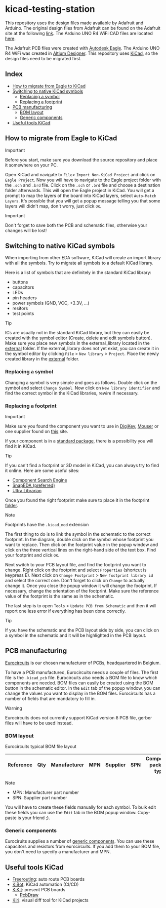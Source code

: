 # kicad-testing-station

This repository uses the design files made available by Adafruit and Arduino. The original design files from Adafruit can be found on the Adafruit site at the following [link](https://learn.adafruit.com/accessing-and-using-adafruit-pcb-design-files/finding-and-downloading). The Arduino UNO R4 WiFi CAD files are located [here](https://docs.arduino.cc/hardware/uno-r4-wifi/).

The Adafruit PCB files were created with [Autodesk Eagle](https://www.autodesk.com/products/eagle/free-download). The Arduino UNO R4 WiFi was created in [Altium Designer](https://www.altium.com/altium-designer). This repository uses [KiCad](https://www.kicad.org/download/), so the design files need to be migrated first.

## Index

- [How to migrate from Eagle to KiCad](#how-to-migrate-from-eagle-to-kicad)
- [Switching to native KiCad symbols](#switching-to-native-kicad-symbols)
  - [Replacing a symbol](#replacing-a-symbol)
  - [Replacing a footprint](#replacing-a-footprint)
- [PCB manufacturing](#pcb-manufacturing)
  - [BOM layout](#bom-layout)
  - [Generic components](#generic-components)
- [Useful tools KiCad](#useful-tools-kicad)

## How to migrate from Eagle to KiCad

> [!IMPORTANT]
> Before you start, make sure you download the source repository and place it somewhere on your PC.

Open KiCad and navigate to `File`> `Import Non-KiCad Project` and click on `Eagle Project`. Now you will have to navigate to the Eagle project folder with the `.sch` and `.brd` file. Click on the `.sch` or `.brd` file and choose a destination folder afterwards. This will open the Eagle project in KiCad. You will get a prompt to map the layers of the board into KiCad layers, select `Auto-Match Layers`. It's possible that you will get a popup message telling you that some layers will didn't map, don't worry, just click `OK`.

> [!IMPORTANT]  
> Don't forget to save both the PCB and schematic files, otherwise your changes will be lost!

## Switching to native KiCad symbols

When importing from other EDA software, KiCad will create an import library with all the symbols. Try to migrate all symbols to a default KiCad library.

Here is a list of symbols that are definitely in the standard KiCad library:

- buttons
- capacitors
- LEDs
- pin headers
- power symbols (GND, VCC, +3.3V, ...)
- resitors
- test points

> [!TIP]
> ICs are usually not in the standard KiCad library, but they can easily be created with the symbol editor (Create, delete and edit symbols button). Make sure you place new symbols in the external_library located in the [external](external/symbols/) folder. If the external_library does not yet exist, you can create it in the symbol editor by clicking `File` > `New library` > `Project`. Place the newly created library in the [external](external/symbols/) folder.

### Replacing a symbol

Changing a symbol is very simple and goes as follows. Double click on the symbol and select `Change Symbol`. Now click on `New library identifier` and find the correct symbol in the KiCad libraries, rewire if necessary.

### Replacing a footprint

> [!IMPORTANT]
> Make sure you found the component you want to use in [DigiKey](https://www.digikey.com/), [Mouser](https://eu.mouser.com/) or one supplier found on [this](https://www.eurocircuits.com/eurocircuits-preferred-component-suppliers/) site.

If your component is in a [standard package](https://en.wikipedia.org/wiki/List_of_integrated_circuit_packaging_types), there is a possibility you will find it in KiCad.

> [!TIP]
> If you can't find a footprint or 3D model in KiCad, you can always try to find it online. Here are some useful sites:
>
> - [Component Search Engine](https://componentsearchengine.com/)
> - [SnapEDA (preferred)](https://www.snapeda.com/)
> - [Ultra Librarian](https://www.ultralibrarian.com/)

Once you found the right footprint make sure to place it in the footprint [folder](external/footprints/).

> [!NOTE]
> Footprints have the `.kicad_mod` extension

The first thing to do is to link the symbol in the schematic to the correct footprint. In the diagram, double click on the symbol whose footprint you want to replace. Then click on the footprint value in the popup window and click on the three vertical lines on the right-hand side of the text box. Find your footprint and click `OK`.

Next switch to your PCB layout file, and find the footprint you want to change. Right click on the footprint and select `Properties` (shortcut is keypress E). Next click on `Change Footprint` > `New footprint library id` and select the correct one. Don't forget to click on `Change` to actually change it. Once you close the popup window it will change the footprint. If necessary, change the orientation of the footprint. Make sure the reference value of the footprint is the same as in the schematic.

The last step is to open `Tools` > `Update PCB from Schematic` and then it will report one less error if everything has been done correctly.

> [!TIP]
> If you have the schematic and the PCB layout side by side, you can click on a symbol in the schematic and it will be highlighted in the PCB layout.

## PCB manufacturing

[Eurocircuits](https://www.eurocircuits.com/) is our chosen manufacturer of PCBs, headquartered in Belgium.

To have a PCB manufactured, Eurocircuits needs a couple of files. The first file is the `.kicad_pcb` file. Eurocircuits also needs a BOM file to know which components are needed. BOM files can easily be created using the BOM button in the schematic editor. In the `Edit` tab of the popup window, you can change the values you want to display in the BOM files. Eurocircuits has a number of fields that are mandatory to fill in.

> [!WARNING]
> Eurocircuits does not currently support KiCad version 8 PCB file, gerber files will have to be used instead.

### BOM layout

Eurocircuits typical BOM file layout

| Reference | Qty | Manufacturer | MPN | Supplier | SPN | Component package type | Description |
| --------- | --- | ------------ | --- | -------- | --- | ---------------------- | ----------- |

> [!NOTE]
>
> - MPN: Manufacturer part number
> - SPN: Supplier part number

You will have to create these fields manually for each symbol. To bulk edit these fields you can use the `Edit` tab in the BOM popup window. Copy-paste is your friend ;).

### Generic components

Eurociruits supplies a number of [generic components](https://www.eurocircuits.com/generic-components/). You can use these capacitors and resistors from eurocircuits. If you add them to your BOM file, you don't need to specify a manufacturer and MPN.

## Useful tools KiCad

- [Freerouting](https://github.com/freerouting/freerouting): auto route PCB boards
- [KiBot](https://github.com/INTI-CMNB/KiBot): KiCad automation (CI/CD)
- [KiKit](https://github.com/yaqwsx/KiKit): present PCB boards
    - [PcbDraw](https://github.com/yaqwsx/PcbDraw)
- [Kiri](https://github.com/leoheck/kiri): visual diff tool for KiCad projects
